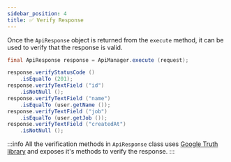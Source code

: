 ```yaml
---
sidebar_position: 4
title: ✅ Verify Response
---
```


Once the `ApiResponse` object is returned from the `execute` method, it can be used to verify that the response is valid.

```java
final ApiResponse response = ApiManager.execute (request);

response.verifyStatusCode ()
    .isEqualTo (201);
response.verifyTextField ("id")
    .isNotNull ();
response.verifyTextField ("name")
    .isEqualTo (user.getName ());
response.verifyTextField ("job")
    .isEqualTo (user.getJob ());
response.verifyTextField ("createdAt")
    .isNotNull ();
```

:::info
All the verification methods in `ApiResponse` class uses [Google Truth library][truth] and exposes it's methods to verify the response.
:::

[truth]: https://truth.dev/

